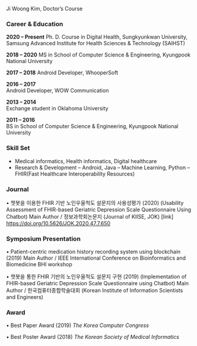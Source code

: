 Ji Woong Kim, Doctor’s Course

### Career & Education

**2020 – Present** 
Ph. D. Course in Digital Health, Sungkyunkwan University,
Samsung Advanced Institute for Health Sciences & Technology (SAIHST)

**2018 – 2020**
MS in School of Computer Science & Engineering, Kyungpook National University

**2017 – 2018**
Android Developer, WhooperSoft

**2016 – 2017**  
Android Developer, WOW Communication

**2013 – 2014**  
Exchange student in Oklahoma University

**2011 – 2016**  
BS in School of Computer Science & Engineering, Kyungpook National University

### Skill Set

- Medical informatics, Health informatics, Digital healthcare
- Research & Development
– Android, Java 
– Machine Learning, Python
– FHIR(Fast Healthcare Interoperability Resources)

### Journal
• 챗봇을 이용한 FHIR 기반 노인우울척도 설문지의 사용성평가 (2020)
  (Usability Assessment of FHIR-based Geriatric Depression Scale Questionnaire Using Chatbot)
Main Author / 정보과학회논문지 (Journal of KIISE, JOK)
[link] https://doi.org/10.5626/JOK.2020.47.7.650

### Symposium Presentation

• Patient-centric medication history recording system using blockchain (2019)
Main Author / IEEE International Conference on Bioinformatics and Biomedicine BHI workshop

• 챗봇을 통한 FHIR 기반의 노인우울척도 설문지 구현 (2019)
  (Implementation of FHIR-based Geriatric Depression Scale Questionnaire using Chatbot)
Main Author / 한국컴퓨터종합학술대회 (Korean Institute of Information Scientists and Engineers)

### Award

• Best Paper Award (2019) _The Korea Computer Congress_

• Best Poster Award (2018) _The Korean Society of Medical Informatics_
